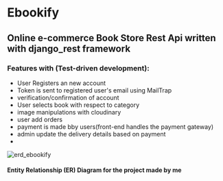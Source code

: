 # Ebookify

## Online e-commerce Book Store  Rest Api written with django_rest framework 

### Features with (Test-driven development):

 - User Registers an new account
 - Token is sent to registered user's email using MailTrap
 - verification/confirmation of account
 - User selects book with respect to category
 - image manipulations with cloudinary
 - user add orders
 - payment is made bby users(front-end handles the payment gateway)
 - admin update the  delivery details  based on payment
 - 

![erd_ebookify](https://user-images.githubusercontent.com/68224344/194428319-a97c59c7-6670-4372-8e0f-d4b9dc8dc594.png)
#### Entity Relationship (ER) Diagram   for the project made by me
